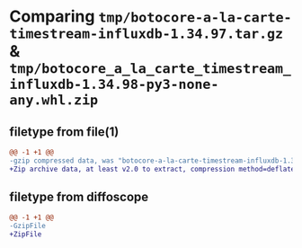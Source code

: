 # Comparing `tmp/botocore-a-la-carte-timestream-influxdb-1.34.97.tar.gz` & `tmp/botocore_a_la_carte_timestream_influxdb-1.34.98-py3-none-any.whl.zip`

## filetype from file(1)

```diff
@@ -1 +1 @@
-gzip compressed data, was "botocore-a-la-carte-timestream-influxdb-1.34.97.tar", last modified: Fri May  3 01:05:01 2024, max compression
+Zip archive data, at least v2.0 to extract, compression method=deflate
```

## filetype from diffoscope

```diff
@@ -1 +1 @@
-GzipFile
+ZipFile
```

